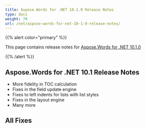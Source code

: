 ```yaml
---
title: Aspose.Words for .NET 10.1.0 Release Notes
type: docs
weight: 70
url: /net/aspose-words-for-net-10-1-0-release-notes/
---
```


{{% alert color="primary" %}} 

This page contains release notes for [Aspose.Words for .NET 10.1.0](http://www.aspose.com/downloads/words/net/new-releases/aspose.words-for-.net-10.1.0/)

{{% /alert %}} 

## Aspose.Words for .NET 10.1 Release Notes

- More fidelity in TOC calculation
- Fixes in the field update engine
- Fixes to left indents for lists with list styles
- Fixes in the layout engine
- Many more
## All Fixes
